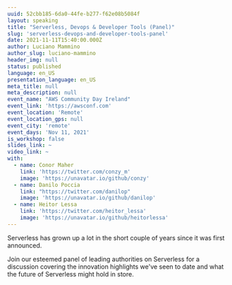 ```yaml
---
uuid: 52cbb185-6da0-44fe-b277-f62e08b5084f
layout: speaking
title: "Serverless, Devops & Developer Tools (Panel)"
slug: 'serverless-devops-and-developer-tools-panel'
date: 2021-11-11T15:40:00.000Z
author: Luciano Mammino
author_slug: luciano-mammino
header_img: null
status: published
language: en_US
presentation_language: en_US
meta_title: null
meta_description: null
event_name: "AWS Community Day Ireland"
event_link: 'https://awsconf.com'
event_location: 'Remote'
event_location_gps: null
event_city: 'remote'
event_days: 'Nov 11, 2021'
is_workshop: false
slides_link: ~
video_link: ~
with:
  - name: Conor Maher
    link: 'https://twitter.com/conzy_m'
    image: 'https://unavatar.io/github/conzy'
  - name: Danilo Poccia
    link: "https://twitter.com/danilop"
    image: 'https://unavatar.io/github/danilop'
  - name: Heitor Lessa
    link: 'https://twitter.com/heitor_lessa'
    image: 'https://unavatar.io/github/heitorlessa'
---
```


Serverless has grown up a lot in the short couple of years since it was first announced.

Join our esteemed panel of leading authorities on Serverless for a discussion covering the innovation highlights we've seen to date and what the future of Serverless might hold in store. 